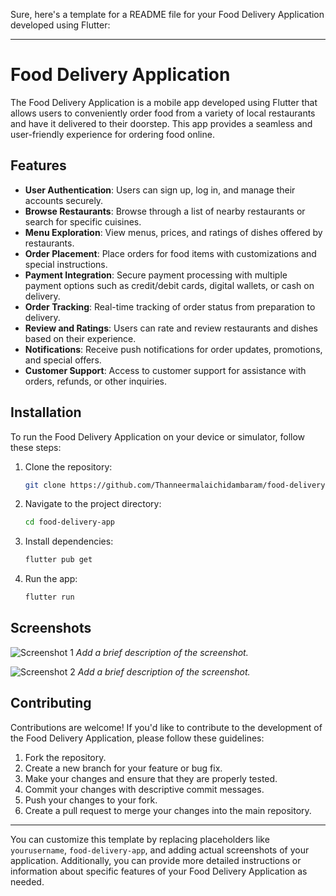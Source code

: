 Sure, here's a template for a README file for your Food Delivery Application developed using Flutter:

---

# Food Delivery Application

The Food Delivery Application is a mobile app developed using Flutter that allows users to conveniently order food from a variety of local restaurants and have it delivered to their doorstep. This app provides a seamless and user-friendly experience for ordering food online.

## Features

- **User Authentication**: Users can sign up, log in, and manage their accounts securely.
- **Browse Restaurants**: Browse through a list of nearby restaurants or search for specific cuisines.
- **Menu Exploration**: View menus, prices, and ratings of dishes offered by restaurants.
- **Order Placement**: Place orders for food items with customizations and special instructions.
- **Payment Integration**: Secure payment processing with multiple payment options such as credit/debit cards, digital wallets, or cash on delivery.
- **Order Tracking**: Real-time tracking of order status from preparation to delivery.
- **Review and Ratings**: Users can rate and review restaurants and dishes based on their experience.
- **Notifications**: Receive push notifications for order updates, promotions, and special offers.
- **Customer Support**: Access to customer support for assistance with orders, refunds, or other inquiries.

## Installation

To run the Food Delivery Application on your device or simulator, follow these steps:

1. Clone the repository:

   ```bash
   git clone https://github.com/Thanneermalaichidambaram/food-delivery-app.git
   ```

2. Navigate to the project directory:

   ```bash
   cd food-delivery-app
   ```

3. Install dependencies:

   ```bash
   flutter pub get
   ```

4. Run the app:

   ```bash
   flutter run
   ```

## Screenshots

![Screenshot 1](screenshots/screenshot1.png)
*Add a brief description of the screenshot.*

![Screenshot 2](screenshots/screenshot2.png)
*Add a brief description of the screenshot.*

## Contributing

Contributions are welcome! If you'd like to contribute to the development of the Food Delivery Application, please follow these guidelines:

1. Fork the repository.
2. Create a new branch for your feature or bug fix.
3. Make your changes and ensure that they are properly tested.
4. Commit your changes with descriptive commit messages.
5. Push your changes to your fork.
6. Create a pull request to merge your changes into the main repository.


---

You can customize this template by replacing placeholders like `yourusername`, `food-delivery-app`, and adding actual screenshots of your application. Additionally, you can provide more detailed instructions or information about specific features of your Food Delivery Application as needed.
